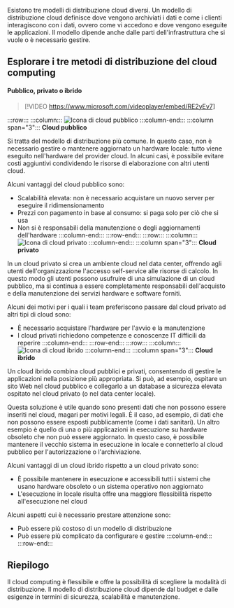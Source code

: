 Esistono tre modelli di distribuzione cloud diversi. Un modello di distribuzione cloud definisce dove vengono archiviati i dati e come i clienti interagiscono con i dati, ovvero come vi accedono e dove vengono eseguite le applicazioni. Il modello dipende anche dalle parti dell'infrastruttura che si vuole o è necessario gestire.

## <a name="explore-the-three-deployment-methods-of-cloud-computing"></a>Esplorare i tre metodi di distribuzione del cloud computing

#### <a name="public-versus-private-versus-hybrid"></a>Pubblico, privato o ibrido

> [!VIDEO https://www.microsoft.com/videoplayer/embed/RE2yEv7]

:::row:::
    :::column:::
        ![Icona di cloud pubblico](../media/4-public-cloud.png)
    :::column-end:::
    :::column span="3"::: **Cloud pubblico**

Si tratta del modello di distribuzione più comune. In questo caso, non è necessario gestire o mantenere aggiornato un hardware locale: tutto viene eseguito nell'hardware del provider cloud. In alcuni casi, è possibile evitare costi aggiuntivi condividendo le risorse di elaborazione con altri utenti cloud.

Alcuni vantaggi del cloud pubblico sono:

- Scalabilità elevata: non è necessario acquistare un nuovo server per eseguire il ridimensionamento
- Prezzi con pagamento in base al consumo: si paga solo per ciò che si usa
- Non si è responsabili della manutenzione o degli aggiornamenti dell'hardware :::column-end:::
  :::row-end:::
:::row:::
   :::column:::
        ![Icona di cloud privato](../media/4-private-cloud.png)
    :::column-end:::
    :::column span="3"::: **Cloud privato**

In un cloud privato si crea un ambiente cloud nel data center, offrendo agli utenti dell'organizzazione l'accesso self-service alle risorse di calcolo. In questo modo gli utenti possono usufruire di una simulazione di un cloud pubblico, ma si continua a essere completamente responsabili dell'acquisto e della manutenzione dei servizi hardware e software forniti.

Alcuni dei motivi per i quali i team preferiscono passare dal cloud privato ad altri tipi di cloud sono:

- È necessario acquistare l'hardware per l'avvio e la manutenzione
- I cloud privati richiedono competenze e conoscenze IT difficili da reperire
:::column-end:::
:::row-end:::
 :::row:::
    :::column:::
        ![Icona di cloud ibrido](../media/4-hybrid-cloud.png)
    :::column-end:::
    :::column span="3"::: **Cloud ibrido**

Un cloud ibrido combina cloud pubblici e privati, consentendo di gestire le applicazioni nella posizione più appropriata. Si può, ad esempio, ospitare un sito Web nel cloud pubblico e collegarlo a un database a sicurezza elevata ospitato nel cloud privato (o nel data center locale).

Questa soluzione è utile quando sono presenti dati che non possono essere inseriti nel cloud, magari per motivi legali. È il caso, ad esempio, di dati che non possono essere esposti pubblicamente (come i dati sanitari). Un altro esempio è quello di una o più applicazioni in esecuzione su hardware obsoleto che non può essere aggiornato. In questo caso, è possibile mantenere il vecchio sistema in esecuzione in locale e connetterlo al cloud pubblico per l'autorizzazione o l'archiviazione.

Alcuni vantaggi di un cloud ibrido rispetto a un cloud privato sono:

- È possibile mantenere in esecuzione e accessibili tutti i sistemi che usano hardware obsoleto o un sistema operativo non aggiornato
- L'esecuzione in locale risulta offre una maggiore flessibilità rispetto all'esecuzione nel cloud

Alcuni aspetti cui è necessario prestare attenzione sono:

- Può essere più costoso di un modello di distribuzione
- Può essere più complicato da configurare e gestire :::column-end:::
  :::row-end:::

## <a name="summary"></a>Riepilogo

Il cloud computing è flessibile e offre la possibilità di scegliere la modalità di distribuzione. Il modello di distribuzione cloud dipende dal budget e dalle esigenze in termini di sicurezza, scalabilità e manutenzione.